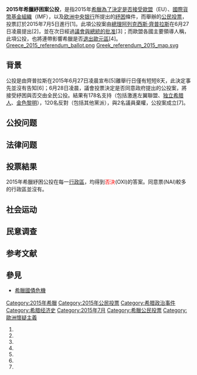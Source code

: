 **2015年希臘紓困案公投**，是指2015年[希臘為了決定是否接受](https://zh.wikipedia.org/wiki/希臘 "wikilink")[歐盟](https://zh.wikipedia.org/wiki/歐盟 "wikilink")（EU）、[國際貨幣基金組織](../Page/國際貨幣基金組織.md "wikilink")（IMF），以及[欧洲中央银行](../Page/欧洲中央银行.md "wikilink")所提出的[紓困](../Page/紓困.md "wikilink")條件，而舉辦的[公民投票](../Page/公民投票.md "wikilink")，投票訂於2015年7月5日進行\[1\]。此項公投案由[總理](https://zh.wikipedia.org/wiki/希臘總理 "wikilink")[阿列克西斯·齊普拉斯](../Page/阿列克西斯·齊普拉斯.md "wikilink")在6月27日凌晨提出\[2\]，並在次日經過[議會與](../Page/希腊议会.md "wikilink")[總統的批准](../Page/希腊总统.md "wikilink")\[3\]；而歐盟各國主要領導人稱，此項公投，也將連帶影響希臘是否[退出歐元區](../Page/希臘退出歐元區.md "wikilink")\[4\]。 [Greece_2015_referendum_ballot.png](https://zh.wikipedia.org/wiki/File:Greece_2015_referendum_ballot.png "fig:Greece_2015_referendum_ballot.png") [Greek_referendum_2015_map.svg](https://zh.wikipedia.org/wiki/File:Greek_referendum_2015_map.svg "fig:Greek_referendum_2015_map.svg")

## 背景

公投是由齊普拉斯在2015年6月27日凌晨宣布\[5\]離舉行日僅有短短8天，此決定事先並沒有告知\[6\]；6月28日凌晨，議會投票決定是否同意政府提出的公投案，將接受紓困與否交由全民公投。結果有178名支持（包括激進左翼聯盟、[独立希腊人](../Page/独立希腊人.md "wikilink")、[金色黎明](https://zh.wikipedia.org/wiki/金色黎明_\(政党\) "wikilink")），120名反對（包括其他黨派），與2名議員棄權，公投案成立\[7\]。

## 公投问题

## 法律问题

## 投票結果

2015年希臘紓困公投在每一[行政區](https://zh.wikipedia.org/wiki/希臘行政區劃 "wikilink")，均得到<font color=red>否決</font>(OXI)的答案。同意票(NAI)較多的行政區並沒有。

## 社会运动

## 民意调查

## 参考文献

## 參見

  - [希臘國債危機](../Page/希臘國債危機.md "wikilink")

[Category:2015年希臘](https://zh.wikipedia.org/wiki/Category:2015年希臘 "wikilink") [Category:2015年公民投票](https://zh.wikipedia.org/wiki/Category:2015年公民投票 "wikilink") [Category:希腊政治事件](https://zh.wikipedia.org/wiki/Category:希腊政治事件 "wikilink") [Category:希腊经济史](https://zh.wikipedia.org/wiki/Category:希腊经济史 "wikilink") [Category:2015年7月](https://zh.wikipedia.org/wiki/Category:2015年7月 "wikilink") [Category:希臘公民投票](https://zh.wikipedia.org/wiki/Category:希臘公民投票 "wikilink") [Category:歐洲懷疑主義](https://zh.wikipedia.org/wiki/Category:歐洲懷疑主義 "wikilink")

1.
2.
3.
4.
5.
6.
7.